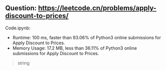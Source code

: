 ## Question: https://leetcode.cn/problems/apply-discount-to-prices/

Code.ipynb:
* Runtime: 100 ms, faster than 93.06% of Python3 online submissions for Apply Discount to Prices.
* Memory Usage: 17.2 MB, less than 36.11% of Python3 online submissions for Apply Discount to Prices.
> string